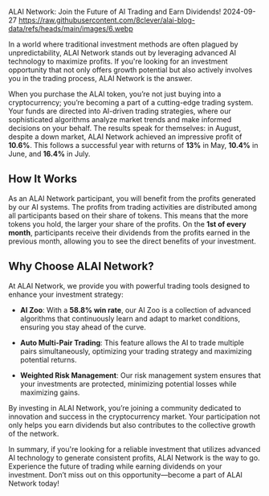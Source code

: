 ALAI Network: Join the Future of AI Trading and Earn Dividends!
2024-09-27
https://raw.githubusercontent.com/8clever/alai-blog-data/refs/heads/main/images/6.webp

In a world where traditional investment methods are often plagued by unpredictability, ALAI Network stands out by leveraging advanced AI technology to maximize profits. If you're looking for an investment opportunity that not only offers growth potential but also actively involves you in the trading process, ALAI Network is the answer. 

When you purchase the ALAI token, you’re not just buying into a cryptocurrency; you’re becoming a part of a cutting-edge trading system. Your funds are directed into AI-driven trading strategies, where our sophisticated algorithms analyze market trends and make informed decisions on your behalf. The results speak for themselves: in August, despite a down market, ALAI Network achieved an impressive profit of **10.6%**. This follows a successful year with returns of **13%** in May, **10.4%** in June, and **16.4%** in July. 

## How It Works

As an ALAI Network participant, you will benefit from the profits generated by our AI systems. The profits from trading activities are distributed among all participants based on their share of tokens. This means that the more tokens you hold, the larger your share of the profits. On the **1st of every month**, participants receive their dividends from the profits earned in the previous month, allowing you to see the direct benefits of your investment.

## Why Choose ALAI Network?

At ALAI Network, we provide you with powerful trading tools designed to enhance your investment strategy:

- **AI Zoo**: With a **58.8% win rate**, our AI Zoo is a collection of advanced algorithms that continuously learn and adapt to market conditions, ensuring you stay ahead of the curve.
  
- **Auto Multi-Pair Trading**: This feature allows the AI to trade multiple pairs simultaneously, optimizing your trading strategy and maximizing potential returns.
  
- **Weighted Risk Management**: Our risk management system ensures that your investments are protected, minimizing potential losses while maximizing gains.

By investing in ALAI Network, you’re joining a community dedicated to innovation and success in the cryptocurrency market. Your participation not only helps you earn dividends but also contributes to the collective growth of the network.

In summary, if you're looking for a reliable investment that utilizes advanced AI technology to generate consistent profits, ALAI Network is the way to go. Experience the future of trading while earning dividends on your investment. Don’t miss out on this opportunity—become a part of ALAI Network today!
